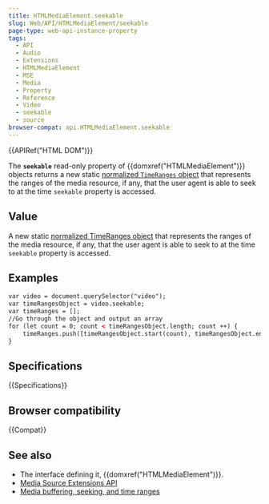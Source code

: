 ```yaml
---
title: HTMLMediaElement.seekable
slug: Web/API/HTMLMediaElement/seekable
page-type: web-api-instance-property
tags:
  - API
  - Audio
  - Extensions
  - HTMLMediaElement
  - MSE
  - Media
  - Property
  - Reference
  - Video
  - seekable
  - source
browser-compat: api.HTMLMediaElement.seekable
---
```

{{APIRef("HTML DOM")}}

The **`seekable`** read-only property of {{domxref("HTMLMediaElement")}} objects returns a new static [normalized `TimeRanges` object](/en-US/docs/Web/API/TimeRanges#normalized_timeranges_objects) that represents the ranges of the media resource, if any, that the user agent is able to seek to at the time `seekable` property is accessed.

## Value

A new static [normalized TimeRanges object](/en-US/docs/Web/API/TimeRanges#normalized_timeranges_objects) that represents the ranges of the media resource, if any, that the user agent is able to seek to at the time `seekable` property is accessed.

## Examples

```html
var video = document.querySelector("video");
var timeRangesObject = video.seekable;
var timeRanges = [];
//Go through the object and output an array
for (let count = 0; count < timeRangesObject.length; count ++) {
    timeRanges.push([timeRangesObject.start(count), timeRangesObject.end(count)]);
}
```

## Specifications

{{Specifications}}

## Browser compatibility

{{Compat}}

## See also

- The interface defining it, {{domxref("HTMLMediaElement")}}.
- [Media Source Extensions API](/en-US/docs/Web/API/Media_Source_Extensions_API)
- [Media buffering, seeking, and time ranges](/en-US/docs/Web/Guide/Audio_and_video_delivery/buffering_seeking_time_ranges)
